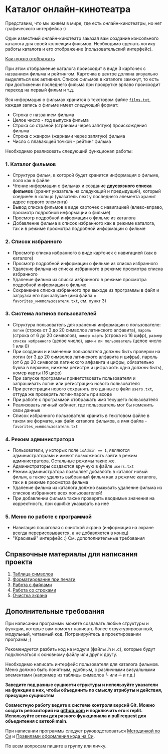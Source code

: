 # Каталог онлайн-кинотеатра

Представим, что мы живём в мире, где есть онлайн-кинотеатры, но нет графического интерфейса :)

Один известный онлайн-кинотеатр заказал вам создание консольного каталога для своей коллекции фильмов. Необходимо сделать логику работы каталога и его отображение (пользовательский интерфейс).

[Как нужно отображать](https://www.jqueryscript.net/demo/Smooth-Card-Carousel-jQuery-CSS3/)

При этом отображение каталога происходит в виде 3 карточек с названием фильма и рейтингом. Карточка в центре должна визуально выделяться как активная. Список фильмов в каталоге замкнут, то есть при достижении последнего фильма при прокрутке врпаво происходит переход на первый фильм и т.д.

Вся информация о фильмах хранится в текстовом файле [`films.txt`](https://github.com/mnhtrk/kino/blob/main/films.txt), каждая запись о фильме имеет следующий формат:
- Строка с названием фильма
- Целое число - год выпуска фильма
- Строка со страной (странами через запятую) происхождения фильма
- Строка с жанром (жарнами через запятую) фильма
- Число с плавающей точкой - рейтинг фильма

Необходимо реализовать следующий функционал работы:

### 1. Каталог фильмов
- Структура фильм, в которой будет хранится информация о фильме, поля как в файле
- Чтение информации о фильмах и создание **двусвязного списка фильмов** (хранит указатель на следующий и предыдущий), который соединён в кольцо (указатель next у последнего элемента хранит адрес первого элемента)
- Вывод списка фильмов в виде карточек с навигацией (влево-вправо, просмотр подробной информации о фильме)
- Просмотр подробной информации о фильме из каталога
- Добавление фильма в список избранного как в режиме каталога, так и в режиме просмотра подробной информации о фильме

### 2. Список избранного
- Просмотр списка избранного в виде карточек с навигацией (как в каталоге)
- Просмотр подробной информации о фильме из списка избранного
- Удаление фильма из списка избранного в режиме просмотра списка избранного
- Удаление фильма из списка избранного в режиме просмотра подробной информации о фильме
- Сохранение списка избранного при выходе из программы в файл и загрузка его при запуске (имя файла = `favorites_имяпользователя.txt`, см. пункт 3)

### 3. Система логинов пользователей
- Структура пользователь для хранения информации о пользователе: `логин` (строка от 3 до 20 символов латинского алфавита), `пароль` (строка от 6 до 20 символов), `номер карты` (строка из 16 цифр), `размер списка избранного` (целое число), `админ ли пользователь` (целое число 1 или 0)
- При создании и изменении пользователя должны быть проверки на логин (от 3 до 20 символов латинского алфавита и цифры), пароль (от 6 до 20 символов латинского алфавита и цифры, обязательно буква в верхнем, нижнем регистре и цифра хоть одна должны быть), номер карты (16 цифр)
- При запуске программы приветствовать пользователя и запрашивать логин или регистрацию нового пользователя
- При регистрации нового сохранять его данные в файл `users.txt`, оттуда же проверять логин-пароль при входе
- При работе с программой отображать имя текущего пользователя
- Реализовать личный кабинет, где пользователь мог бы изменить свои данные
- Список избранного пользователя хранить в текстовом файле в таком же формате, как файл каталога фильмов, а имя файла - `favorites_имяпользователя.txt`

### 4. Режим администратора
- Пользователи, у которых поле `isAdmin == 1`, являются администраторами и имеют возможность зайти в режим администратора. Остальные режимы такие же.
- Администраторы создаются вручную в файле `users.txt`
- Режим администратора позволяет добавлять в каталог новый фильм, а также удалять выбранный фильм как в режиме каталога, так и в режиме просмотра фильма
- Удаление фильма из каталога должно вызывать удаление фильма из списков избранного всех пользователей!
- При добавлении фильма также проверять вводимые значения на корректность, при ошибке указывать на неё

### 5. Меню по работе с программой
- Навигация пошаговая с очисткой экрана (информация на экране всегда перерисовывается, а не добавляется в конец)
- "Красивый" интерфейс :) См. допополнительные требования


## Справочные материалы для написания проекта

1. [Таблица символов](https://theasciicode.com.ar/)
2. [Форматирование при печати](http://youngcoder.ru/lessons/3/formatnyi_vyvod_printf.php)
3. [Работа с файлами](https://younglinux.info/c/fopen)
4. [Работа со строками](http://youngcoder.ru/lessons/9/simvolnie_stroki_vvod_i_vyvod.php)
5. [Очистка экрана](https://www.cyberforum.ru/cpp-beginners/thread26478.html)

## Дополнительные требования

При написании программы можете создавать любые структуры и функции, которые вам помогут написать более структурированный, модульный, читаемый код. Потренируйтесь в проектировании программ ;)

Рекомендуется разбить код на модули (файлы .h и .c), которые будут подключаться к основному файлу или друг к другу.

Необходимо написать интерфейс пользователя для каталога фильмов. Меню должно быть понятным, удобным, с различными визуальными элементами (например из таблицы символов └ или ┴ и т.д.)

**Заведите под разные сущности структуры и используйте указатели на функции в них, чтобы объединить по смыслу атрибуты и действия, присущие сущностям**

**Совместную работу ведите в системе контроля версий Git. Можно создать репозиторий на [github.com](github.com) и подключить его к replit. Используйте ветки для разного функционала и pull request для объедитения с веткой main.**

При написании программы следует руководствоваться [Методичкой по Си](https://docs.google.com/document/d/1xBCa22mlYdWKlb4px1vPLPJS1Tqt2mlgsHtbOZa8Xn8/edit) и [Правилами оформления кода на Си](https://docs.google.com/document/d/19whC799AqENdLdcx8VzePjKAjzvyxwbcddJ6Q9FXpA4/edit).

По всем вопросам пишите в группу или личку.
